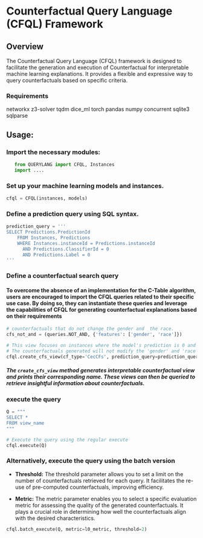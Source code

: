 # Counterfactual Query Language (CFQL) Framework

## Overview

The Counterfactual Query Language (CFQL) framework is designed to facilitate the generation and execution of Counterfactual  for interpretable machine learning explanations. It provides a flexible and expressive way to query counterfactuals based on specific criteria.

### Requirements 
networkx
z3-solver
tqdm
dice_ml
torch
pandas
numpy
concurrent
sqlite3
sqlparse

## Usage:

### Import the necessary modules:
```python
   from QUERYLANG import CFQL, Instances
   import ....
```
### Set up your machine learning models and instances.

```python
cfql = CFQL(instances, models)
```

### Define a prediction query using SQL syntax.
```python
prediction_query = '''
SELECT Predictions.PredictionId 
    FROM Instances, Predictions
    WHERE Instances.instanceId = Predictions.instanceId
      AND Predictions.ClassifierId = 0
      AND Predictions.Label = 0
'''
```

### Define a counterfactual search query 
#### To overcome the absence of an implementation for the C-Table algorithm, users are encouraged to import the CFQL queries related to their specific use case. By doing so, they can instantiate these queries and leverage the capabilities of CFQL for generating counterfactual explanations based on their requirements


```python
# counterfactuals that do not change the gender and  the race.
cfs_not_and = (queries.NOT_AND, {'features': ['gender', 'race']})

# This view focuses on instances where the model's prediction is 0 and the classifier ID is 0.
# The counterfactuals generated will not modify the 'gender' and 'race' features.
cfql.create_cfs_view(cf_type='CecCFs', prediction_query=prediction_query, cfs_query=cfs_not_and)
```

##### The `create_cfs_view` method generates interpretable counterfactual view and prints their corresponding name. These views can then be queried to retrieve insightful information about counterfactuals.

### execute the query

```python
Q = """ 
SELECT * 
FROM view_name
"""

# Execute the query using the regular execute
cfql.execute(Q)
```


### Alternatively, execute the query using the batch version

- **Threshold:** The threshold parameter allows you to set a limit on the number of counterfactuals retrieved for each query. It facilitates the re-use of pre-computed counterfactuals, improving efficiency.

- **Metric:** The metric parameter enables you to select a specific evaluation metric for assessing the quality of the generated counterfactuals. It plays a crucial role in determining how well the counterfactuals align with the desired characteristics.

```python
cfql.batch_execute(Q, metric=l0_metric, threshold=2)
```


